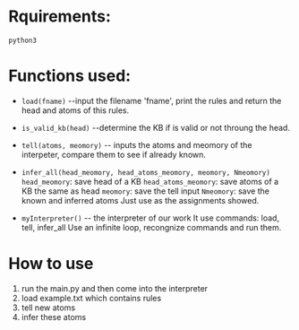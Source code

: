 # Rquirements:
    python3

# Functions used:

-  `load(fname)`
  --input the filename 'fname', print the rules and return
    the head and atoms of this rules.

- `is_valid_kb(head)`
  --determine the KB if is valid or not throung the head.

- `tell(atoms, meomory)`
  -- inputs the atoms and meomory of the interpeter,
    compare them to see if already known.

- `infer_all(head_meomory, head_atoms_meomory, meomory, Nmeomory)`
    `head_meomory`: save head of a KB
    `head_atoms_meomory`: save atoms of a KB the same as head
    `meomory`: save the tell input
    `Nmeomory`: save the known and inferred atoms
    Just use as the assignments showed.

- `myInterpreter()`
  -- the interpreter of our work
    It use commands: load, tell, infer_all
    Use an infinite loop, recongnize commands and run them.

# How to use
1. run the main.py and then come into the interpreter
2. load example.txt which contains rules
3. tell new atoms
4. infer these atoms